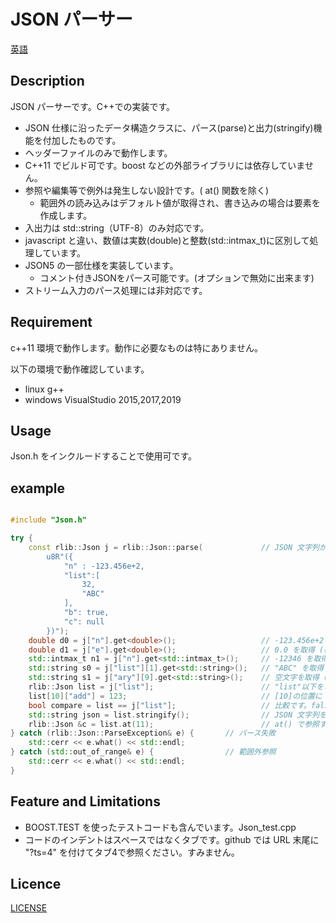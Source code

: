 # JSON パーサー

[英語](/README.md)

## Description

JSON パーサーです。C++での実装です。

+ JSON 仕様に沿ったデータ構造クラスに、パース(parse)と出力(stringify)機能を付加したものです。
+ ヘッダーファイルのみで動作します。
+ C++11 でビルド可です。boost などの外部ライブラリには依存していません。
+ 参照や編集等で例外は発生しない設計です。( at() 関数を除く)
  + 範囲外の読み込みはデフォルト値が取得され、書き込みの場合は要素を作成します。
+ 入出力は std::string（UTF-8）のみ対応です。
+ javascript と違い、数値は実数(double)と整数(std::intmax_t)に区別して処理しています。
+ JSON5 の一部仕様を実装しています。
  + コメント付きJSONをパース可能です。(オプションで無効に出来ます)
+ ストリーム入力のパース処理には非対応です。


## Requirement

c++11 環境で動作します。動作に必要なものは特にありません。

以下の環境で動作確認しています。
+ linux g++
+ windows VisualStudio 2015,2017,2019

## Usage

Json.h をインクルードすることで使用可です。

## example

```c++

#include "Json.h"

try {
    const rlib::Json j = rlib::Json::parse(             // JSON 文字列から構築
        u8R"({
            "n" : -123.456e+2,
            "list":[
                32,
                "ABC"
            ],
            "b": true,
            "c": null
        })");
    double d0 = j["n"].get<double>();                   // -123.456e+2 を取得
    double d1 = j["e"].get<double>();                   // 0.0 を取得 (存在しない位置を指定したのでデフォルト値が取れる)
    std::intmax_t n1 = j["n"].get<std::intmax_t>();     // -12346 を取得 (double値を四捨五入した整数値が取れます)
    std::string s0 = j["list"][1].get<std::string>();   // "ABC" を取得
    std::string s1 = j["ary"][9].get<std::string>();    // 空文字を取得 (存在しない位置を指定したのでデフォルト値が取れる)
    rlib::Json list = j["list"];                        // "list"以下をコピー(複製)
    list[10]["add"] = 123;                              // [10]の位置に {"add":123} を 追加 ( 配列[2～9]の位置は null で埋められる)
    bool compare = list == j["list"];                   // 比較です。false が返ります。
    std::string json = list.stringify();                // JSON 文字列を取得
    rlib::Json &c = list.at(11);                        // at() で参照すると範囲外の場合に例外が発生します
} catch (rlib::Json::ParseException& e) {       // パース失敗
    std::cerr << e.what() << std::endl;
} catch (std::out_of_range& e) {                // 範囲外参照
    std::cerr << e.what() << std::endl;
}
```

## Feature and Limitations

- BOOST.TEST を使ったテストコードも含んでいます。Json_test.cpp
- コードのインデントはスペースではなくタブです。github では URL 末尾に "?ts=4" を付けてタブ4で参照ください。すみません。

## Licence

[LICENSE](/LICENSE)


